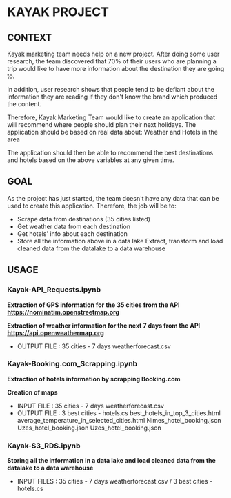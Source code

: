 # KAYAK PROJECT

## CONTEXT
Kayak marketing team needs help on a new project. After doing some user research, the team discovered that 70% of their users who are planning a trip would like to have more information about the destination they are going to.

In addition, user research shows that people tend to be defiant about the information they are reading if they don't know the brand which produced the content.

Therefore, Kayak Marketing Team would like to create an application that will recommend where people should plan their next holidays. The application should be based on real data about: Weather and Hotels in the area

The application should then be able to recommend the best destinations and hotels based on the above variables at any given time.

## GOAL

As the project has just started, the team doesn't have any data that can be used to create this application. Therefore, the job will be to:
- Scrape data from destinations (35 cities listed)
- Get weather data from each destination 
- Get hotels' info about each destination 
- Store all the information above in a data lake Extract, transform and load cleaned data from the datalake to a data warehouse

## USAGE

### Kayak-API_Requests.ipynb

**Extraction of GPS information for the 35 cities from the API https://nominatim.openstreetmap.org**

**Extraction of weather information for the next 7 days from the API https://api.openweathermap.org**
- OUTPUT FILE : 35 cities - 7 days weatherforecast.csv

### Kayak-Booking.com_Scrapping.ipynb

**Extraction of hotels information by scrapping Booking.com**

**Creation of maps**

- INPUT FILE : 35 cities - 7 days weatherforecast.csv
- OUTPUT FILE : 3 best cities - hotels.cs
                best_hotels_in_top_3_cities.html
                average_temperature_in_selected_cities.html
                Nimes_hotel_booking.json
                Uzes_hotel_booking.json
                Uzes_hotel_booking.json

### Kayak-S3_RDS.ipynb

**Storing all the information in a data lake and load cleaned data from the datalake to a data warehouse**
- INPUT FILES : 35 cities - 7 days weatherforecast.csv / 3 best cities - hotels.cs

